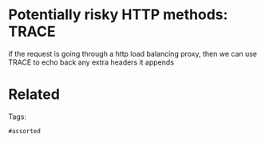 # Potentially risky HTTP methods: TRACE
if the request is going through a http load balancing proxy,
then we can use TRACE to echo back any extra headers it appends

# Related


Tags:

    #assorted
